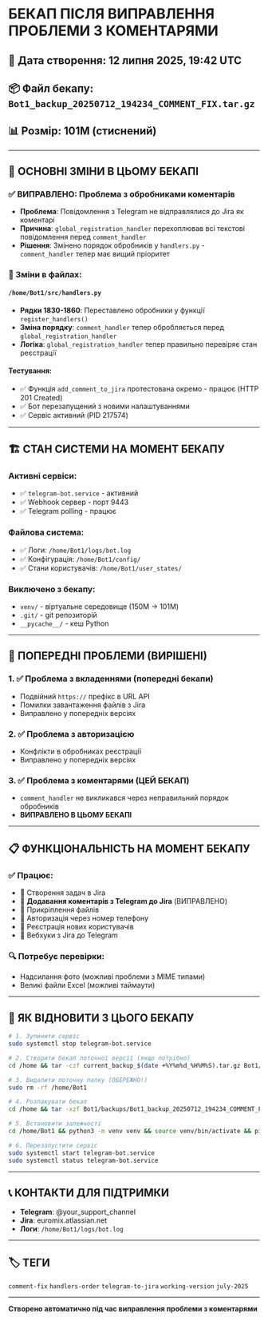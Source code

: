# БЕКАП ПІСЛЯ ВИПРАВЛЕННЯ ПРОБЛЕМИ З КОМЕНТАРЯМИ

## 📅 Дата створення: 12 липня 2025, 19:42 UTC

## 📦 Файл бекапу: `Bot1_backup_20250712_194234_COMMENT_FIX.tar.gz`

## 📊 Розмір: 101M (стиснений)

---

## 🎯 ОСНОВНІ ЗМІНИ В ЦЬОМУ БЕКАПІ

### ✅ ВИПРАВЛЕНО: Проблема з обробниками коментарів
- **Проблема**: Повідомлення з Telegram не відправлялися до Jira як коментарі
- **Причина**: `global_registration_handler` перехоплював всі текстові повідомлення перед `comment_handler`
- **Рішення**: Змінено порядок обробників у `handlers.py` - `comment_handler` тепер має вищий пріоритет

### 🔧 Зміни в файлах:

#### `/home/Bot1/src/handlers.py`
- **Рядки 1830-1860**: Переставлено обробники у функції `register_handlers()`
- **Зміна порядку**: `comment_handler` тепер обробляється перед `global_registration_handler`
- **Логіка**: `global_registration_handler` тепер правильно перевіряє стан реєстрації

#### Тестування:
- ✅ Функція `add_comment_to_jira` протестована окремо - працює (HTTP 201 Created)
- ✅ Бот перезапущений з новими налаштуваннями
- ✅ Сервіс активний (PID 217574)

---

## 🏗️ СТАН СИСТЕМИ НА МОМЕНТ БЕКАПУ

### Активні сервіси:
- ✅ `telegram-bot.service` - активний
- ✅ Webhook сервер - порт 9443
- ✅ Telegram polling - працює

### Файлова система:
- ✅ Логи: `/home/Bot1/logs/bot.log`
- ✅ Конфігурація: `/home/Bot1/config/`
- ✅ Стани користувачів: `/home/Bot1/user_states/`

### Виключено з бекапу:
- `venv/` - віртуальне середовище (150M → 101M)
- `.git/` - git репозиторій
- `__pycache__/` - кеш Python

---

## 🔄 ПОПЕРЕДНІ ПРОБЛЕМИ (ВИРІШЕНІ)

### 1. ✅ Проблема з вкладеннями (попередні бекапи)
- Подвійний `https://` префікс в URL API
- Помилки завантаження файлів з Jira
- Виправлено у попередніх версіях

### 2. ✅ Проблема з авторизацією
- Конфлікти в обробниках реєстрації
- Виправлено у попередніх версіях

### 3. ✅ Проблема з коментарями (ЦЕЙ БЕКАП)
- `comment_handler` не викликався через неправильний порядок обробників
- **ВИПРАВЛЕНО В ЦЬОМУ БЕКАПІ**

---

## 📋 ФУНКЦІОНАЛЬНІСТЬ НА МОМЕНТ БЕКАПУ

### ✅ Працює:
- 🚀 Створення задач в Jira
- 💬 **Додавання коментарів з Telegram до Jira** (ВИПРАВЛЕНО)
- 📎 Прикріплення файлів
- 📱 Авторизація через номер телефону
- 👤 Реєстрація нових користувачів
- 🔄 Вебхуки з Jira до Telegram

### 🔍 Потребує перевірки:
- Надсилання фото (можливі проблеми з MIME типами)
- Великі файли Excel (можливі таймаути)

---

## 🚀 ЯК ВІДНОВИТИ З ЦЬОГО БЕКАПУ

```bash
# 1. Зупинити сервіс
sudo systemctl stop telegram-bot.service

# 2. Створити бекап поточної версії (якщо потрібно)
cd /home && tar -czf current_backup_$(date +%Y%m%d_%H%M%S).tar.gz Bot1/

# 3. Видалити поточну папку (ОБЕРЕЖНО!)
sudo rm -rf /home/Bot1

# 4. Розпакувати бекап
cd /home && tar -xzf Bot1/backups/Bot1_backup_20250712_194234_COMMENT_FIX.tar.gz

# 5. Встановити залежності
cd /home/Bot1 && python3 -m venv venv && source venv/bin/activate && pip install -r requirements.txt

# 6. Перезапустити сервіс
sudo systemctl start telegram-bot.service
sudo systemctl status telegram-bot.service
```

---

## 📞 КОНТАКТИ ДЛЯ ПІДТРИМКИ

- **Telegram**: @your_support_channel
- **Jira**: euromix.atlassian.net
- **Логи**: `/home/Bot1/logs/bot.log`

---

## 🏷️ ТЕГИ
`comment-fix` `handlers-order` `telegram-to-jira` `working-version` `july-2025`

---

**Створено автоматично під час виправлення проблеми з коментарями**

